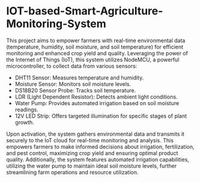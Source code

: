 # IOT-based-Smart-Agriculture-Monitoring-System

This project aims to empower farmers with real-time environmental data (temperature, humidity, soil moisture, and soil temperature) for efficient monitoring and enhanced crop yield and quality. Leveraging the power of the Internet of Things (IoT), this system utilizes NodeMCU, a powerful microcontroller, to collect data from various sensors:

- DHT11 Sensor: Measures temperature and humidity.
- Moisture Sensor: Monitors soil moisture levels.
- DS18B20 Sensor Probe: Tracks soil temperature.
- LDR (Light Dependent Resistor): Detects ambient light conditions.
- Water Pump: Provides automated irrigation based on soil moisture readings.
- 12V LED Strip: Offers targeted illumination for specific stages of plant growth.

Upon activation, the system gathers environmental data and transmits it securely to the IoT cloud for real-time monitoring and analysis. This empowers farmers to make informed decisions about irrigation, fertilization, and pest control, maximizing crop yield and ensuring optimal product quality.
Additionally, the system features automated irrigation capabilities, utilizing the water pump to maintain ideal soil moisture levels, further streamlining farm operations and resource utilization.
